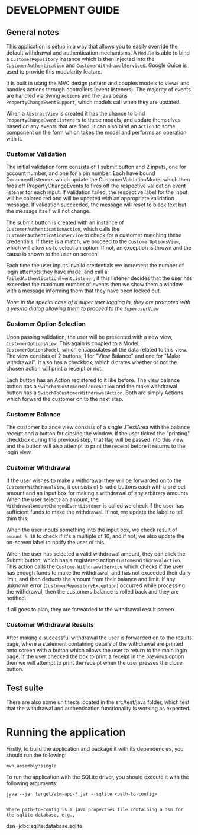 # DEVELOPMENT GUIDE

## General notes

This application is setup in a way that allows you to easily override the default withdrawal and authentication mechanisms. A `Module` is able
to bind a `CustomerRepository` instance which is then injected into the `CustomerAuthentication` and `CustomerWithdrawalService`s. Google Guice
is used to provide this modularity feature.

It is built in using the MVC design pattern and couples models to views and handles actions through controllers (event listeners). The
majority of events are handled via Swing `Action`s and the java beans `PropertyChangeEventSupport`, which models call when they are updated.

When a `AbstractView` is created it has the chance to bind `PropertyChangeEventListener`s to these models, and update themselves based on any events that are fired. It
can also bind an `Action` to some component on the form which takes the model and performs an operation with it.

### Customer Validation

The initial validation form consists of 1 submit button and 2 inputs, one for account number, and one for a pin number. Each have bound DocumentListeners which update
the CustomerValidationModel which then fires off PropertyChangeEvents to fires off the respective validation event listener for each input. If validation failed,
the respective label for the input will be colored red and will be updated with an appropriate validation message. If validation succeeded, the message will reset to black
text but the message itself will not change.

The submit button is created with an instance of `CustomerAuthenticationAction`, which calls the `CustomerAuthenticationService` to check for a customer matching these credentials.
If there is a match, we proceed to the `CustomerOptionsView`, which will allow us to select an option. If not, an exception is thrown and the cause is shown to the user on screen.

Each time the user inputs invalid credentials we increment the number of login attempts they have made, and call a `FailedAuthenticationEventListener`, if this listener
decides that the user has exceeded the maximum number of events then we show them a window with a message informing them that they have been locked out.

*Note: in the special case of a super user logging in, they are prompted with a yes/no dialog allowing them to proceed to the `SuperuserView`*

### Customer Option Selection

Upon passing validation, the user will be presented with a new view, `CustomerOptionsView`. This again is coupled to a Model, `CustomerOptionsModel`, which encapsulates
all the data related to this view. The view consists of 2 buttons, 1 for "View Balance" and one for "Make withdrawal". It also has a checkbox, which dictates
whether or not the chosen action will print a receipt or not.

Each button has an Action registered to it like before. The view balance button has a `SwitchToCustomerBalanceAction` and the make withdrawal button has a
`SwitchToCustomerWithdrawalAction`. Both are simply Actions which forward the customer on to the next step.

### Customer Balance

The customer balance view consists of a single JTextArea with the balance receipt and a button for closing the window. If the user ticked the "printing" checkbox
during the previous step, that flag will be passed into this view and the button will also attempt to print the receipt before it returns to the login view.

### Customer Withdrawal

If the user wishes to make a withdrawal they will be forwarded on to the `CustomerWithdrawalView`, it consists of 5 radio buttons each with a pre-set amount and
an input box for making a withdrawal of any arbitrary amounts. When the user selects an amount, the `WithdrawalAmountChangedEventListener` is called
we check if the user has sufficient funds to make the withdrawal. If not, we update the label to tell thim this.

When the user inputs something into the input box, we check result of `amount % 10` to check if it's a multiple of 10, and if not, we also update the
on-screen label to notify the user of this.

When the user has selected a valid withdrawal amount, they can click the Submit button, which has a registered action `CustomerWithdrawalAction`. This action
calls the `CustomerWithdrawalService` which checks if the user has enough funds to make the withdrawal, and has not exceeded their daily limit, and then
deducts the amount from their balance and limit. If any unknown error (`CustomerRepositoryException`) occurred while processing the withdrawal, then the customers
balance is rolled back and they are notified.

If all goes to plan, they are forwarded to the withdrawal result screen.

### Customer Withdrawal Results

After making a successful withdrawal the user is forwarded on to the results page, where a statement containing details of the withdrawal
are printed onto screen with a button which allows the user to return to the main login page. If the user checked the box to print a receipt in the previous
option then we will attempt to print the receipt when the user presses the close button.

## Test suite

There are also some unit tests located in the src/test/java folder, which test that the withdrawal and authentication functionality is working as expected.

# Running the application

Firstly, to build the application and package it with its dependencies, you should run the following:
```
mvn assembly:single
```

To run the application with the SQLite driver, you should execute it with the following arguments:
```
java --jar target/atm-app-*.jar --sqlite <path-to-config>
``

Where path-to-config is a java properties file containing a dsn for the sqlite database, e.g.,
```
dsn=jdbc:sqlite:database.sqlite
```